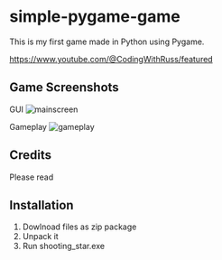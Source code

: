 # simple-pygame-game
This is my first game made in Python using Pygame.

https://www.youtube.com/@CodingWithRuss/featured
## Game Screenshots
GUI
![mainscreen](https://github.com/SiaZin/simple-pygame-game/assets/75366933/8970ee99-bce4-44f0-8f46-d20875438c0b)


Gameplay
![gameplay](https://github.com/SiaZin/simple-pygame-game/assets/75366933/c43767b3-9aab-4059-93b7-7be52ffacfcf)

## Credits
Please read 

## Installation
1. Dowlnoad files as zip package
2. Unpack it
3. Run shooting_star.exe
